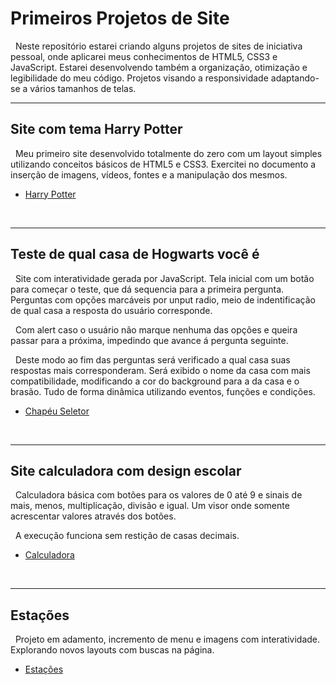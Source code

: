 # Primeiros Projetos de Site

&nbsp;
        Neste repositório estarei criando alguns projetos de sites de iniciativa pessoal, onde aplicarei meus conhecimentos de HTML5, CSS3 e JavaScript. 
        Estarei desenvolvendo também a organização, otimização e legibilidade do meu código. Projetos visando a responsividade adaptando-se a vários tamanhos de telas.
&nbsp;

---
## Site com tema Harry Potter

&nbsp;
        Meu primeiro site desenvolvido totalmente do zero com um layout simples utilizando conceitos básicos de HTML5 e CSS3. Exercitei  no documento a inserção de imagens, vídeos, fontes e a manipulação dos mesmos. 
&nbsp;

- [Harry Potter](https://susanalima55p.github.io/primeiros-projetos/harry-potter/)

&nbsp;

---
## Teste de qual casa de Hogwarts você é 

&nbsp;
        Site com interatividade gerada por JavaScript. Tela inicial com um botão para começar o teste, que dá sequencia para a primeira pergunta. Perguntas com opções marcáveis por unput radio, meio de indentificação de qual casa a resposta do usuário corresponde.
&nbsp;

&nbsp;
        Com alert caso o usuário não marque nenhuma das opções e queira passar para a próxima, impedindo que avance á pergunta seguinte.
&nbsp;

&nbsp;
        Deste modo ao fim das perguntas será verificado a qual casa suas respostas mais corresponderam. Será exibido o nome da casa com mais compatibilidade, modificando a cor do background para a da casa e o brasão. Tudo de forma dinâmica utilizando eventos, funções e condições.
&nbsp;

- [Chapéu Seletor](https://susanalima55p.github.io/primeiros-projetos/teste-casa/)

&nbsp;

---
## Site calculadora com design escolar

&nbsp;
        Calculadora básica com botões para os valores de 0 até 9 e sinais de mais, menos, multiplicação, divisão e igual. Um visor onde somente acrescentar valores através dos  botões.
&nbsp;

&nbsp;
        A execução funciona sem restição de casas decimais. 
&nbsp;

- [Calculadora](https://susanalima55p.github.io/primeiros-projetos/calculadora/)

&nbsp;

---

## Estações
&nbsp;
        Projeto em adamento, incremento de menu e imagens com interatividade. Explorando novos layouts com buscas na página.
 &nbsp;
- [Estações](https://susanalima55p.github.io/primeiros-projetos/estacao/)

